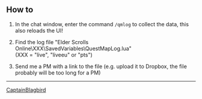 How to
------

1. In the chat window, enter the command `/qmlog` to collect the data, this also reloads the UI!

2. Find the log file "Elder Scrolls Online\XXX\SavedVariables\QuestMapLog.lua"  
   (XXX = "live", "liveeu" or "pts")

3. Send me a PM with a link to the file (e.g. upload it to Dropbox, the file probably will be too long for a PM)

____
[CaptainBlagbird](http://www.esoui.com/forums/member.php?userid=13972)